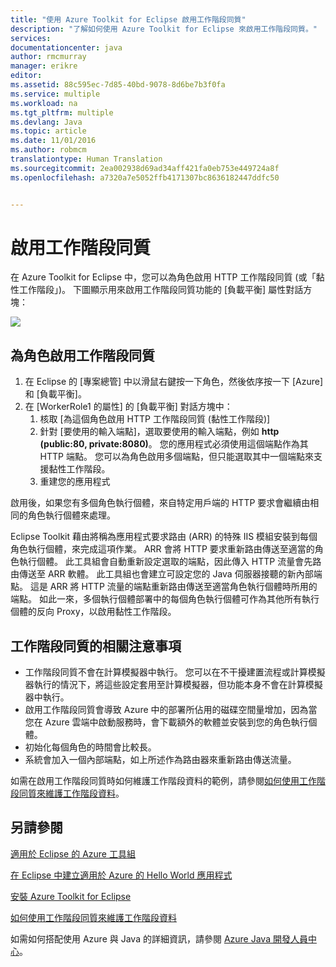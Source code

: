```yaml
---
title: "使用 Azure Toolkit for Eclipse 啟用工作階段同質"
description: "了解如何使用 Azure Toolkit for Eclipse 來啟用工作階段同質。"
services: 
documentationcenter: java
author: rmcmurray
manager: erikre
editor: 
ms.assetid: 88c595ec-7d85-40bd-9078-8d6be7b3f0fa
ms.service: multiple
ms.workload: na
ms.tgt_pltfrm: multiple
ms.devlang: Java
ms.topic: article
ms.date: 11/01/2016
ms.author: robmcm
translationtype: Human Translation
ms.sourcegitcommit: 2ea002938d69ad34aff421fa0eb753e449724a8f
ms.openlocfilehash: a7320a7e5052ffb4171307bc8636182447ddfc50


---
```

# <a name="enable-session-affinity"></a>啟用工作階段同質
在 Azure Toolkit for Eclipse 中，您可以為角色啟用 HTTP 工作階段同質 (或「黏性工作階段」)。 下圖顯示用來啟用工作階段同質功能的 [負載平衡]  屬性對話方塊：

![][ic719492]

## <a name="to-enable-session-affinity-for-your-role"></a>為角色啟用工作階段同質
1. 在 Eclipse 的 [專案總管] 中以滑鼠右鍵按一下角色，然後依序按一下 [Azure] 和 [負載平衡]。
2. 在 [WorkerRole1 的屬性] 的 [負載平衡]  對話方塊中：
   1. 核取 [為這個角色啟用 HTTP 工作階段同質 (黏性工作階段)] 
   2. 針對 [要使用的輸入端點]，選取要使用的輸入端點，例如 **http (public:80, private:8080)**。 您的應用程式必須使用這個端點作為其 HTTP 端點。 您可以為角色啟用多個端點，但只能選取其中一個端點來支援黏性工作階段。
   3. 重建您的應用程式

啟用後，如果您有多個角色執行個體，來自特定用戶端的 HTTP 要求會繼續由相同的角色執行個體來處理。

Eclipse Toolkit 藉由將稱為應用程式要求路由 (ARR) 的特殊 IIS 模組安裝到每個角色執行個體，來完成這項作業。 ARR 會將 HTTP 要求重新路由傳送至適當的角色執行個體。 此工具組會自動重新設定選取的端點，因此傳入 HTTP 流量會先路由傳送至 ARR 軟體。 此工具組也會建立可設定您的 Java 伺服器接聽的新內部端點。 這是 ARR 將 HTTP 流量的端點重新路由傳送至適當角色執行個體時所用的端點。 如此一來，多個執行個體部署中的每個角色執行個體可作為其他所有執行個體的反向 Proxy，以啟用黏性工作階段。

## <a name="notes-about-session-affinity"></a>工作階段同質的相關注意事項
* 工作階段同質不會在計算模擬器中執行。 您可以在不干擾建置流程或計算模擬器執行的情況下，將這些設定套用至計算模擬器，但功能本身不會在計算模擬器中執行。
* 啟用工作階段同質會導致 Azure 中的部署所佔用的磁碟空間量增加，因為當您在 Azure 雲端中啟動服務時，會下載額外的軟體並安裝到您的角色執行個體。
* 初始化每個角色的時間會比較長。
* 系統會加入一個內部端點，如上所述作為路由器來重新路由傳送流量。

如需在啟用工作階段同質時如何維護工作階段資料的範例，請參閱[如何使用工作階段同質來維護工作階段資料][如何使用工作階段同質來維護工作階段資料]。

## <a name="see-also"></a>另請參閱
[適用於 Eclipse 的 Azure 工具組][適用於 Eclipse 的 Azure 工具組]

[在 Eclipse 中建立適用於 Azure 的 Hello World 應用程式][在 Eclipse 中建立適用於 Azure 的 Hello World 應用程式]

[安裝 Azure Toolkit for Eclipse][安裝 Azure Toolkit for Eclipse] 

[如何使用工作階段同質來維護工作階段資料][如何使用工作階段同質來維護工作階段資料]

如需如何搭配使用 Azure 與 Java 的詳細資訊，請參閱 [Azure Java 開發人員中心][Azure Java 開發人員中心]。

<!-- URL List -->

[Azure Java 開發人員中心]: http://go.microsoft.com/fwlink/?LinkID=699547
[適用於 Eclipse 的 Azure 工具組]: http://go.microsoft.com/fwlink/?LinkID=699529
[在 Eclipse 中建立適用於 Azure 的 Hello World 應用程式]: http://go.microsoft.com/fwlink/?LinkID=699533
[如何使用工作階段同質來維護工作階段資料]: http://go.microsoft.com/fwlink/?LinkID=699539
[安裝 Azure Toolkit for Eclipse]: http://go.microsoft.com/fwlink/?LinkId=699546

<!-- IMG List -->

[ic719492]: ./media/azure-toolkit-for-eclipse-enable-session-affinity/ic719492.png

<!-- Legacy MSDN URL = https://msdn.microsoft.com/library/azure/hh690950.aspx -->



<!--HONumber=Nov16_HO3-->


